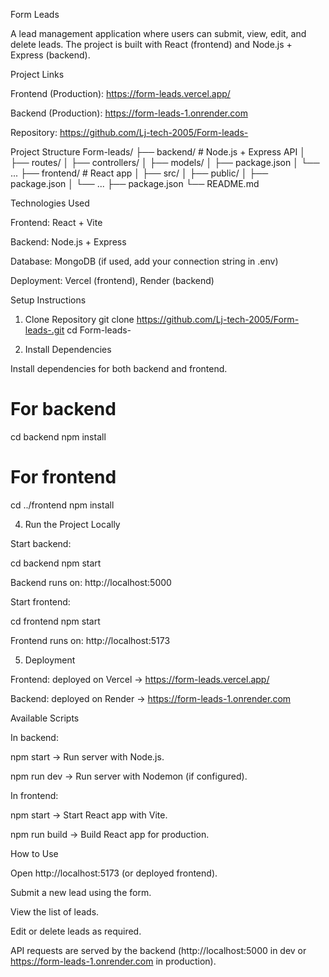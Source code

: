 Form Leads

A lead management application where users can submit, view, edit, and delete leads. The project is built with React (frontend) and Node.js + Express (backend).

Project Links

Frontend (Production): https://form-leads.vercel.app/

Backend (Production): https://form-leads-1.onrender.com

Repository: https://github.com/Lj-tech-2005/Form-leads-

Project Structure
Form-leads/
├── backend/         # Node.js + Express API
│   ├── routes/
│   ├── controllers/
│   ├── models/
│   ├── package.json
│   └── ...
├── frontend/        # React app
│   ├── src/
│   ├── public/
│   ├── package.json
│   └── ...
├── package.json
└── README.md

Technologies Used

Frontend: React + Vite

Backend: Node.js + Express

Database: MongoDB (if used, add your connection string in .env)

Deployment: Vercel (frontend), Render (backend)

Setup Instructions
1. Clone Repository
git clone https://github.com/Lj-tech-2005/Form-leads-.git
cd Form-leads-

2. Install Dependencies

Install dependencies for both backend and frontend.

# For backend
cd backend
npm install

# For frontend
cd ../frontend
npm install



4. Run the Project Locally

Start backend:

cd backend
npm start


Backend runs on:
http://localhost:5000

Start frontend:

cd frontend
npm start


Frontend runs on:
http://localhost:5173

5. Deployment

Frontend: deployed on Vercel → https://form-leads.vercel.app/

Backend: deployed on Render → https://form-leads-1.onrender.com

Available Scripts

In backend:

npm start → Run server with Node.js.

npm run dev → Run server with Nodemon (if configured).

In frontend:

npm start → Start React app with Vite.

npm run build → Build React app for production.

How to Use

Open http://localhost:5173
 (or deployed frontend).

Submit a new lead using the form.

View the list of leads.

Edit or delete leads as required.

API requests are served by the backend (http://localhost:5000 in dev or https://form-leads-1.onrender.com in production).